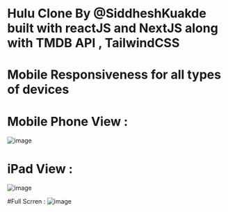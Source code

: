 # Hulu Clone By @SiddheshKuakde built with reactJS and NextJS along with TMDB API , TailwindCSS 

# Mobile Responsiveness for all types of devices 

# Mobile Phone View :
![image](https://user-images.githubusercontent.com/65951872/162618218-df24c512-0cb3-4f7a-88ba-7537e735642c.png)

# iPad View : 
![image](https://user-images.githubusercontent.com/65951872/162618260-2a12dd6f-cacc-4131-b0a2-832fd7084a14.png)

#Full Scrren : 
![image](https://user-images.githubusercontent.com/65951872/162618304-61a87753-089d-4ee1-8446-35561e32ee46.png)

